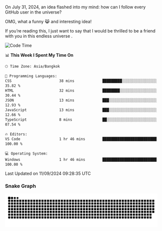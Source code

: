 On July 31, 2024, an idea flashed into my mind: how can I follow every GitHub user in the universe?

OMG, what a funny 😹 and interesting idea!

If you’re reading this, I just want to say that I would be thrilled to be a friend with you in this endless universe . 


<!--START_SECTION:waka-->
![Code Time](http://img.shields.io/badge/Code%20Time-10%20hrs%2041%20mins-blue)

📊 **This Week I Spent My Time On** 

```text
🕑︎ Time Zone: Asia/Bangkok

💬 Programming Languages: 
CSS                      38 mins             █████████░░░░░░░░░░░░░░░░   35.82 % 
HTML                     32 mins             ████████░░░░░░░░░░░░░░░░░   30.44 % 
JSON                     13 mins             ███░░░░░░░░░░░░░░░░░░░░░░   12.93 % 
JavaScript               13 mins             ███░░░░░░░░░░░░░░░░░░░░░░   12.66 % 
TypeScript               8 mins              ██░░░░░░░░░░░░░░░░░░░░░░░   07.54 % 

🔥 Editors: 
VS Code                  1 hr 46 mins        █████████████████████████   100.00 % 

💻 Operating System: 
Windows                  1 hr 46 mins        █████████████████████████   100.00 % 
```


 Last Updated on 11/09/2024 09:28:35 UTC
<!--END_SECTION:waka-->

### Snake Graph
![snake graph](https://github.com/tqlucitvn/tqlucitvn/blob/snake-graph-output/github-contribution-grid-snake.svg)
